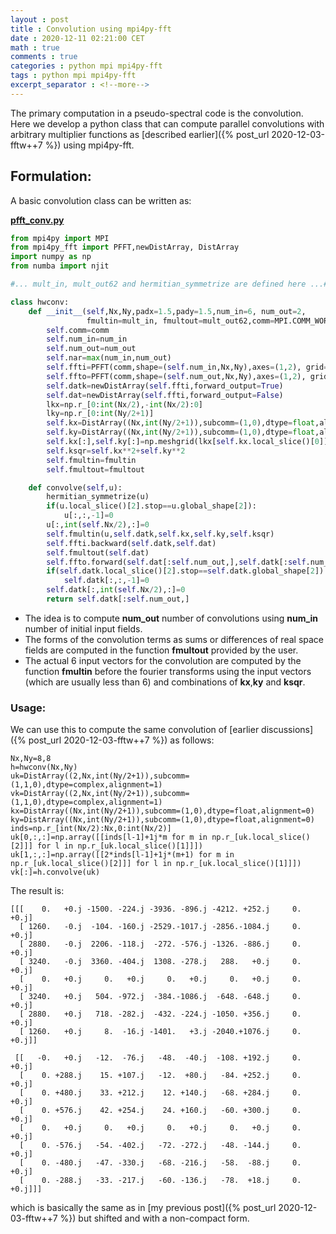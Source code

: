 ```yaml
---
layout : post
title : Convolution using mpi4py-fft
date : 2020-12-11 02:21:00 CET
math : true
comments : true
categories : python mpi mpi4py-fft
tags : python mpi mpi4py-fft
excerpt_separator : <!--more-->
---
```


The primary computation in a pseudo-spectral code is the convolution. Here we develop a python class that can compute 
parallel convolutions with arbitrary multiplier functions as [described earlier]({% post_url 2020-12-03-fftw++7 %}) using mpi4py-fft.

<!--more-->

## Formulation:

A basic convolution class can be written as:

[**pfft_conv.py**](https://github.com/gurcani/gurcani.github.io/blob/master/assets/examples/pfft_conv.py)
```py
from mpi4py import MPI
from mpi4py_fft import PFFT,newDistArray, DistArray
import numpy as np
from numba import njit

#... mult_in, mult_out62 and hermitian_symmetrize are defined here ...#

class hwconv:
    def __init__(self,Nx,Ny,padx=1.5,pady=1.5,num_in=6, num_out=2,
                 fmultin=mult_in, fmultout=mult_out62,comm=MPI.COMM_WORLD):
        self.comm=comm
        self.num_in=num_in
        self.num_out=num_out
        self.nar=max(num_in,num_out)
        self.ffti=PFFT(comm,shape=(self.num_in,Nx,Ny),axes=(1,2), grid=[1,-1,1], padding=[1,1.5,1.5],collapse=False)
        self.ffto=PFFT(comm,shape=(self.num_out,Nx,Ny),axes=(1,2), grid=[1,-1,1], padding=[1,1.5,1.5],collapse=False)
        self.datk=newDistArray(self.ffti,forward_output=True)
        self.dat=newDistArray(self.ffti,forward_output=False)
        lkx=np.r_[0:int(Nx/2),-int(Nx/2):0]
        lky=np.r_[0:int(Ny/2+1)]
        self.kx=DistArray((Nx,int(Ny/2+1)),subcomm=(1,0),dtype=float,alignment=0)
        self.ky=DistArray((Nx,int(Ny/2+1)),subcomm=(1,0),dtype=float,alignment=0)
        self.kx[:],self.ky[:]=np.meshgrid(lkx[self.kx.local_slice()[0]],lky[self.ky.local_slice()[1]],indexing='ij')
        self.ksqr=self.kx**2+self.ky**2
        self.fmultin=fmultin
        self.fmultout=fmultout

    def convolve(self,u):
        hermitian_symmetrize(u)
        if(u.local_slice()[2].stop==u.global_shape[2]):
            u[:,:,-1]=0
        u[:,int(self.Nx/2),:]=0
        self.fmultin(u,self.datk,self.kx,self.ky,self.ksqr)
        self.ffti.backward(self.datk,self.dat)
        self.fmultout(self.dat)
        self.ffto.forward(self.dat[:self.num_out,],self.datk[:self.num_out,])
        if(self.datk.local_slice()[2].stop==self.datk.global_shape[2]):
            self.datk[:,:,-1]=0
        self.datk[:,int(self.Nx/2),:]=0
        return self.datk[:self.num_out,]
```

- The idea is to compute **num_out** number of convolutions using **num_in** number of initial input fields.
- The forms of the convolution terms as sums or differences of real space fields are computed in the function **fmultout** provided by the user.
- The actual 6 input vectors for the convolution are computed by the function **fmultin** before the fourier transforms using the input vectors (which are usually less than 6) and combinations of **kx**,**ky** and **ksqr**.

### Usage:

We can use this to compute the same convolution of [earlier discussions]({% post_url 2020-12-03-fftw++7 %}) as follows:

```
Nx,Ny=8,8
h=hwconv(Nx,Ny)
uk=DistArray((2,Nx,int(Ny/2+1)),subcomm=(1,1,0),dtype=complex,alignment=1)
vk=DistArray((2,Nx,int(Ny/2+1)),subcomm=(1,1,0),dtype=complex,alignment=1)
kx=DistArray((Nx,int(Ny/2+1)),subcomm=(1,0),dtype=float,alignment=0)
ky=DistArray((Nx,int(Ny/2+1)),subcomm=(1,0),dtype=float,alignment=0)
inds=np.r_[int(Nx/2):Nx,0:int(Nx/2)]
uk[0,:,:]=np.array([[inds[l-1]+1j*m for m in np.r_[uk.local_slice()[2]]] for l in np.r_[uk.local_slice()[1]]])
uk[1,:,:]=np.array([[2*inds[l-1]+1j*(m+1) for m in np.r_[uk.local_slice()[2]]] for l in np.r_[uk.local_slice()[1]]])
vk[:]=h.convolve(uk)
```

The result is:

```
[[[    0.   +0.j -1500. -224.j -3936. -896.j -4212. +252.j     0.   +0.j]
  [ 1260.   -0.j  -104. -160.j -2529.-1017.j -2856.-1084.j     0.   +0.j]
  [ 2880.   -0.j  2206. -118.j  -272. -576.j -1326. -886.j     0.   +0.j]
  [ 3240.   -0.j  3360. -404.j  1308. -278.j   288.   +0.j     0.   +0.j]
  [    0.   +0.j     0.   +0.j     0.   +0.j     0.   +0.j     0.   +0.j]
  [ 3240.   +0.j   504. -972.j  -384.-1086.j  -648. -648.j     0.   +0.j]
  [ 2880.   +0.j   718. -282.j  -432. -224.j -1050. +356.j     0.   +0.j]
  [ 1260.   +0.j     8.  -16.j -1401.   +3.j -2040.+1076.j     0.   +0.j]]

 [[   -0.   +0.j   -12.  -76.j   -48.  -40.j  -108. +192.j     0.   +0.j]
  [    0. +288.j    15. +107.j   -12.  +80.j   -84. +252.j     0.   +0.j]
  [    0. +480.j    33. +212.j    12. +140.j   -68. +284.j     0.   +0.j]
  [    0. +576.j    42. +254.j    24. +160.j   -60. +300.j     0.   +0.j]
  [    0.   +0.j     0.   +0.j     0.   +0.j     0.   +0.j     0.   +0.j]
  [    0. -576.j   -54. -402.j   -72. -272.j   -48. -144.j     0.   +0.j]
  [    0. -480.j   -47. -330.j   -68. -216.j   -58.  -88.j     0.   +0.j]
  [    0. -288.j   -33. -217.j   -60. -136.j   -78.  +18.j     0.   +0.j]]]

```
which is basically the same as in [my previous post]({% post_url 2020-12-03-fftw++7 %}) but shifted and with a non-compact form.
